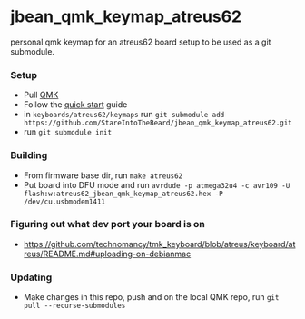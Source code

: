 # jbean_qmk_keymap_atreus62

personal qmk keymap for an atreus62 board setup to be used as a git submodule.

### Setup
* Pull [QMK](https://github.com/qmk/qmk_firmware)
* Follow the [quick start](https://github.com/technomancy/tmk_keyboard/blob/atreus/keyboard/atreus/README.md#quick-start) guide 
* in `keyboards/atreus62/keymaps` run `git submodule add https://github.com/StareIntoTheBeard/jbean_qmk_keymap_atreus62.git`
* run `git submodule init`

### Building
* From firmware base dir, run `make atreus62`
* Put board into DFU mode and run `avrdude -p atmega32u4 -c avr109 -U flash:w:atreus62_jbean_qmk_keymap_atreus62.hex -P /dev/cu.usbmodem1411`

### Figuring out what dev port your board is on
* https://github.com/technomancy/tmk_keyboard/blob/atreus/keyboard/atreus/README.md#uploading-on-debianmac

### Updating
* Make changes in this repo, push and on the local QMK repo, run `git pull --recurse-submodules`
